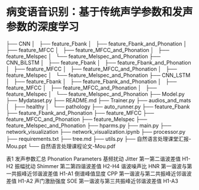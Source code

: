 # 病变语音识别：基于传统声学参数和发声参数的深度学习
 
├── CNN
│   ├── feature_Fbank
│   ├── feature_Fbank_and_Phonation
│   ├── feature_MFCC
│   ├── feature_MFCC_and_Phonation
│   ├── feature_Melspec
│   └── feature_Melspec_and_Phonation
├── CNN_BiLSTM
│   ├── feature_Fbank
│   ├── feature_Fbank_and_Phonation
│   ├── feature_MFCC
│   ├── feature_MFCC_and_Phonation
│   ├── feature_Melspec
│   └── feature_Melspec_and_Phonation
├── CNN_LSTM
│   ├── feature_Fbank
│   ├── feature_Fbank_and_Phonation
│   ├── feature_MFCC
│   ├── feature_MFCC_and_Phonation
│   ├── feature_Melspec
│   └── feature_Melspec_and_Phonation
├── Model.py
├── Mydataset.py
├── README.md
├── Trainer.py
├── audios_and_mats
│   ├── healthy
│   └── pathology
├── auto_runner.py
├── feature_Fbank
├── feature_Fbank_and_Phonation
├── feature_MFCC
├── feature_MFCC_and_Phonation
├── feature_Melspec
├── feature_Melspec_and_Phonation
├── hparms.py
├── main.py
├── network_visualization
├── network_visualization.ipynb
├── processor.py
├── requirements.txt
├── tree.md
├── utils.py
├── 自然语言处理课堂汇报-Mou.ppt
└── 自然语言处理课程论文-Mou.pdf

表1 发声参数汇总
Phonation Parameters
基频扰动	Jitter	第一第二谐波差值	H1-H2
振幅扰动	Shimmer	第二第四谐波差值	H2-H4
谐波噪声比	HNR	第一谐波与第一共振峰近邻谐波差值	H1-A1
倒谱峰值显度	CPP	第一谐波与第二共振峰近邻谐波差值	H1-A2
声门激励强度	SOE	第一谐波与第三共振峰近邻谐波差值	H1-A3

